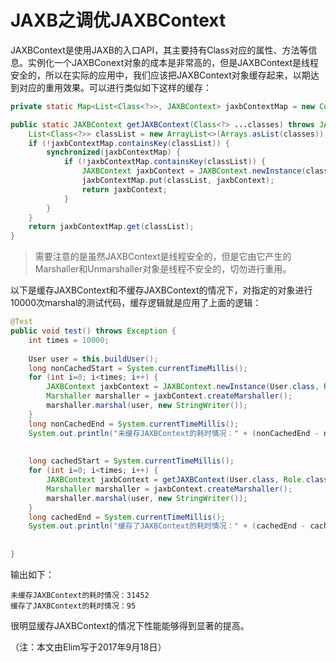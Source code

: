 # JAXB之调优JAXBContext

JAXBContext是使用JAXB的入口API，其主要持有Class对应的属性、方法等信息。实例化一个JAXBConext对象的成本是非常高的，但是JAXBContext是线程安全的，所以在实际的应用中，我们应该把JAXBContext对象缓存起来，以期达到对应的重用效果。可以进行类似如下这样的缓存：
```java
private static Map<List<Class<?>>, JAXBContext> jaxbContextMap = new ConcurrentHashMap<>();

public static JAXBContext getJAXBContext(Class<?> ...classes) throws JAXBException {
	List<Class<?>> classList = new ArrayList<>(Arrays.asList(classes));
	if (!jaxbContextMap.containsKey(classList)) {
		synchronized(jaxbContextMap) {
			if (!jaxbContextMap.containsKey(classList)) {
				JAXBContext jaxbContext = JAXBContext.newInstance(classes);
				jaxbContextMap.put(classList, jaxbContext);
				return jaxbContext;
			}
		}
	}
	return jaxbContextMap.get(classList);
}
```

> 需要注意的是虽然JAXBContext是线程安全的，但是它由它产生的Marshaller和Unmarshaller对象是线程不安全的，切勿进行重用。  

以下是缓存JAXBContext和不缓存JAXBContext的情况下，对指定的对象进行10000次marshal的测试代码，缓存逻辑就是应用了上面的逻辑：
```java
@Test
public void test() throws Exception {
	int times = 10000;
	
	User user = this.buildUser();
	long nonCachedStart = System.currentTimeMillis();
	for (int i=0; i<times; i++) {
		JAXBContext jaxbContext = JAXBContext.newInstance(User.class, Role.class, SubRole.class);
		Marshaller marshaller = jaxbContext.createMarshaller();
		marshaller.marshal(user, new StringWriter());
	}
	long nonCachedEnd = System.currentTimeMillis();
	System.out.println("未缓存JAXBContext的耗时情况：" + (nonCachedEnd - nonCachedStart));
	
	
	long cachedStart = System.currentTimeMillis();
	for (int i=0; i<times; i++) {
		JAXBContext jaxbContext = getJAXBContext(User.class, Role.class, SubRole.class);
		Marshaller marshaller = jaxbContext.createMarshaller();
		marshaller.marshal(user, new StringWriter());
	}
	long cachedEnd = System.currentTimeMillis();
	System.out.println("缓存了JAXBContext的耗时情况：" + (cachedEnd - cachedStart));
	
	
}
```

输出如下：
```
未缓存JAXBContext的耗时情况：31452
缓存了JAXBContext的耗时情况：95
```

很明显缓存JAXBContext的情况下性能能够得到显著的提高。

（注：本文由Elim写于2017年9月18日）
